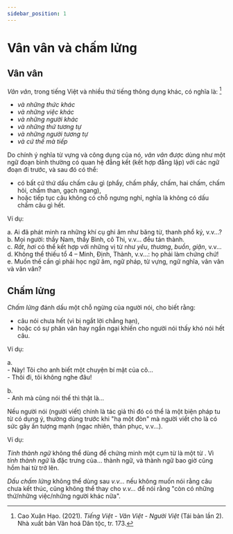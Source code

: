 ```yaml
---
sidebar_position: 1
---
```


# Vân vân và chấm lửng

## Vân vân

*Vân vân*, trong tiếng Việt và nhiều thứ tiếng thông dụng khác, có nghĩa là: [^1]

- *và những thức khác*
- *và những việc khác*
- *và những người khác*
- *và những thứ tương tự*
- *và những người tương tự*
- *và cứ thế mà tiếp*

Do chính ý nghĩa từ vựng và công dụng của nó, *vân vân* được dùng như một ngữ đoạn bình thường có quan hệ đẳng kết (kết hợp đẳng lập) với các ngữ đoạn đi trước, và sau đó có thể:

- có bất cứ thứ dấu chấm câu gì (phẩy, chấm phẩy, chấm, hai chấm, chấm hỏi, chấm than, gạch ngang),
- hoặc tiếp tục câu không có chỗ ngưng nghỉ, nghĩa là không có dấu chấm câu gì hết.

Ví dụ:

a. Ai đã phát minh ra những khí cụ ghi âm như băng từ, thanh phổ ký, v.v...?  
b. Mọi người: thầy Nam, thầy Bình, cô Thi, v.v... đều tán thành.  
c. *Rất*, *hơi* có thể kết hợp với những vị từ như *yêu*, *thương*, *buồn*, *giận*, v.v...  
d. Không thể thiếu tổ 4 – Minh, Định, Thành, v.v...: họ phải làm chứng chứ!  
e. Muốn thế cần gì phải học ngữ âm, ngữ pháp, từ vựng, ngữ nghĩa, vân vân và vân vân?

## Chấm lửng

*Chấm lửng* đánh dấu một chỗ ngừng của người nói, cho biết rằng:

- câu nói chưa hết (vì bị ngắt lời chẳng hạn),
- hoặc có sự phân vân hay ngần ngại khiến cho người nói thấy khó nói hết câu.

Ví dụ:

a.  
\- Này! Tôi cho anh biết một chuyện bí mật của cô...  
\- Thôi đi, tôi không nghe đâu!

b.  
\- Anh mà cũng nói thế thì thật là...

Nếu người nói (người viết) chính là tác giả thì đó có thể là một biện pháp tu từ có dụng ý, thường dùng trước khi "hạ một đòn" mà người viết cho là có sức gây ấn tượng mạnh (ngạc nhiên, thán phục, v.v...).

Ví dụ:

*Tính thành ngữ* không thể dùng để chứng minh một cụm từ là một từ . Vì *tính thành ngữ* là đặc trưng của... thành ngữ, và thành ngữ bao giờ cũng hồm hai từ trở lên.

*Dấu chấm lửng* không thể dùng sau *v.v...* nếu không muốn nói rằng câu chưa kết thúc, cũng không thể thay cho *v.v...* để nói rằng "còn có những thứ/những việc/những người khác nữa".

[^1]: Cao Xuân Hạo. (2021). *Tiếng Việt - Văn Việt - Người Việt* (Tái bản lần 2). Nhà xuất bản Văn hoá Dân tộc, tr. 173.

